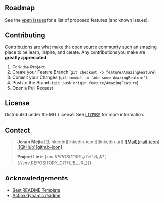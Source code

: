 <!-- ROADMAP -->
## Roadmap
See the [open issues](${{env.REPOSITORY_GITHUB_URL}}/issues) for a list of proposed features (and known issues).

<!-- CONTRIBUTING -->
## Contributing
Contributions are what make the open source community such an amazing place to be learn, inspire, and create. Any contributions you make are **greatly appreciated**.

1. Fork the Project
2. Create your Feature Branch (`git checkout -b feature/AmazingFeature`)
3. Commit your Changes (`git commit -m 'Add some AmazingFeature'`)
4. Push to the Branch (`git push origin feature/AmazingFeature`)
5. Open a Pull Request

<!-- LICENSE -->
## License
Distributed under the MIT License. See [`LICENSE`](${{env.REPOSITORY_GITHUB_URL}}/blob/${{env.REPOSITORY_DEFAULT_BRANCH}}/LICENSE) for more information.

<!-- CONTACT -->
## Contact
> **Johan Mejia** [![LinkedIn][linkedin-icon]][linkedin-url] [![Mail][mail-icon]](johan-steven.mejia-mogollon@imt-atlantique.net) [![GitHub][github-icon]](${{env.OWNER_PROFILE}})

> **Project Link:** [${{env.REPOSITORY_GITHUB_URL}}](${{env.REPOSITORY_GITHUB_URL}})

<!-- ACKNOWLEDGEMENTS -->
## Acknowledgements
* [Best README Template](https://github.com/othneildrew/Best-README-Template)
* [Action dynamic readme](https://github.com/varunsridharan/action-dynamic-readme/)
